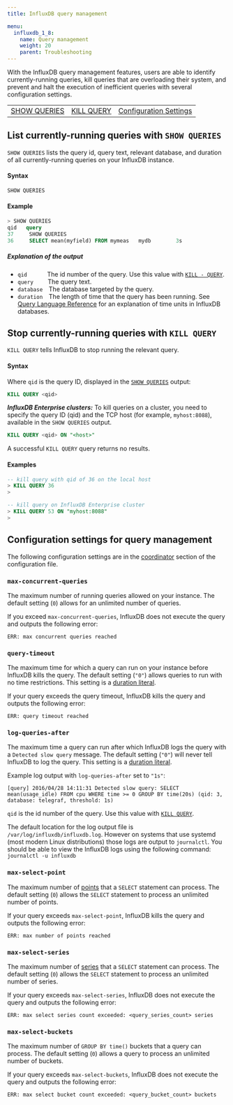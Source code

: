 ```yaml
---
title: InfluxDB query management

menu:
  influxdb_1_8:
    name: Query management
    weight: 20
    parent: Troubleshooting
---
```


With the InfluxDB query management features, users are able to
identify currently-running queries,
kill queries that are overloading their system,
and prevent and halt the execution of inefficient queries with several configuration settings.

<table style="width:100%">
  <tr>
    <td><a href="#list-currently-running-queries-with-show-queries">SHOW QUERIES</a></td>
    <td><a href="#stop-currently-running-queries-with-kill-query">KILL QUERY</a></td>
    <td><a href="#configuration-settings-for-query-management">Configuration Settings</a></td>
  </tr>
</table>

## List currently-running queries with `SHOW QUERIES`

`SHOW QUERIES` lists the query id, query text, relevant database, and duration
of all currently-running queries on your InfluxDB instance.

#### Syntax

```sql
SHOW QUERIES
```

#### Example

```sql
> SHOW QUERIES
qid	  query															               database		  duration
37	   SHOW QUERIES																                	  100368u
36	   SELECT mean(myfield) FROM mymeas   mydb        3s
```

##### Explanation of the output

- `qid`&emsp;&emsp;&emsp;&nbsp;The id number of the query. Use this value with [`KILL - QUERY`](/influxdb/v1.8/troubleshooting/query_management/#stop-currently-running-queries-with-kill-query).  
- `query`&emsp;&emsp;&thinsp;&thinsp;The query text.  
- `database`&emsp;The database targeted by the query.  
- `duration`&emsp;The length of time that the query has been running.
See [Query Language Reference](/influxdb/v1.8/query_language/spec/#durations)
for an explanation of time units in InfluxDB databases.

## Stop currently-running queries with `KILL QUERY`

`KILL QUERY` tells InfluxDB to stop running the relevant query.

#### Syntax

Where `qid` is the query ID, displayed in the [`SHOW QUERIES`](/influxdb/v1.3/troubleshooting/query_management/#list-currently-running-queries-with-show-queries) output:

```sql
KILL QUERY <qid>
```

***InfluxDB Enterprise clusters:*** To kill queries on a cluster, you need to specify the query ID (qid) and the TCP host (for example, `myhost:8088`),
available in the `SHOW QUERIES` output.

```sql
KILL QUERY <qid> ON "<host>"
```

A successful `KILL QUERY` query returns no results.

#### Examples

```sql
-- kill query with qid of 36 on the local host
> KILL QUERY 36
>
```

```sql
-- kill query on InfluxDB Enterprise cluster
> KILL QUERY 53 ON "myhost:8088"
>
```

## Configuration settings for query management

The following configuration settings are in the
[coordinator](/influxdb/v1.8/administration/config/#query-management-settings) section of the
configuration file.

### `max-concurrent-queries`

The maximum number of running queries allowed on your instance.
The default setting (`0`) allows for an unlimited number of queries.

If you exceed `max-concurrent-queries`, InfluxDB does not execute the query and
outputs the following error:

```
ERR: max concurrent queries reached
```

### `query-timeout`

The maximum time for which a query can run on your instance before InfluxDB
kills the query.
The default setting (`"0"`) allows queries to run with no time restrictions.
This setting is a [duration literal](/influxdb/v1.8/query_language/spec/#durations).

If your query exceeds the query timeout, InfluxDB kills the query and outputs
the following error:

```
ERR: query timeout reached
```

### `log-queries-after`

The maximum time a query can run after which InfluxDB logs the query with a
`Detected slow query` message.
The default setting (`"0"`) will never tell InfluxDB to log the query.
This setting is a [duration literal](/influxdb/v1.8/query_language/spec/#durations).

Example log output with `log-queries-after` set to `"1s"`:

```
[query] 2016/04/28 14:11:31 Detected slow query: SELECT mean(usage_idle) FROM cpu WHERE time >= 0 GROUP BY time(20s) (qid: 3, database: telegraf, threshold: 1s)
```

`qid` is the id number of the query.
Use this value with [`KILL QUERY`](/influxdb/v1.8/troubleshooting/query_management/#stop-currently-running-queries-with-kill-query).

The default location for the log output file is `/var/log/influxdb/influxdb.log`. However on systems that use systemd (most modern Linux distributions) those logs are output to `journalctl`. You should be able to view the InfluxDB logs using the following command: `journalctl -u influxdb`

### `max-select-point`

The maximum number of [points](/influxdb/v1.8/concepts/glossary/#point) that a
`SELECT` statement can process.
The default setting (`0`) allows the `SELECT` statement to process an unlimited
number of points.

If your query exceeds `max-select-point`, InfluxDB kills the query and outputs
the following error:

```
ERR: max number of points reached
```

### `max-select-series`

The maximum number of [series](/influxdb/v1.8/concepts/glossary/#series) that a
`SELECT` statement can process.
The default setting (`0`) allows the `SELECT` statement to process an unlimited
number of series.

If your query exceeds `max-select-series`, InfluxDB does not execute the query
and outputs the following error:

```
ERR: max select series count exceeded: <query_series_count> series
```

### `max-select-buckets`

The maximum number of `GROUP BY time()` buckets that a query can process.
The default setting (`0`) allows a query to process an unlimited number of
buckets.

If your query exceeds `max-select-buckets`, InfluxDB does not execute the query
and outputs the following error:

```
ERR: max select bucket count exceeded: <query_bucket_count> buckets
```
